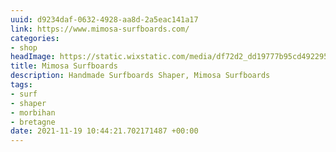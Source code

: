 ```yaml
---
uuid: d9234daf-0632-4928-aa8d-2a5eac141a17
link: https://www.mimosa-surfboards.com/
categories:
- shop
headImage: https://static.wixstatic.com/media/df72d2_dd19777b95cd492295ff7f4cca325e42~mv2.jpg/v1/fill/w_1818,h_1228,al_c/df72d2_dd19777b95cd492295ff7f4cca325e42~mv2.jpg
title: Mimosa Surfboards
description: Handmade Surfboards Shaper, Mimosa Surfboards
tags:
- surf
- shaper
- morbihan
- bretagne
date: 2021-11-19 10:44:21.702171487 +00:00
---
```

